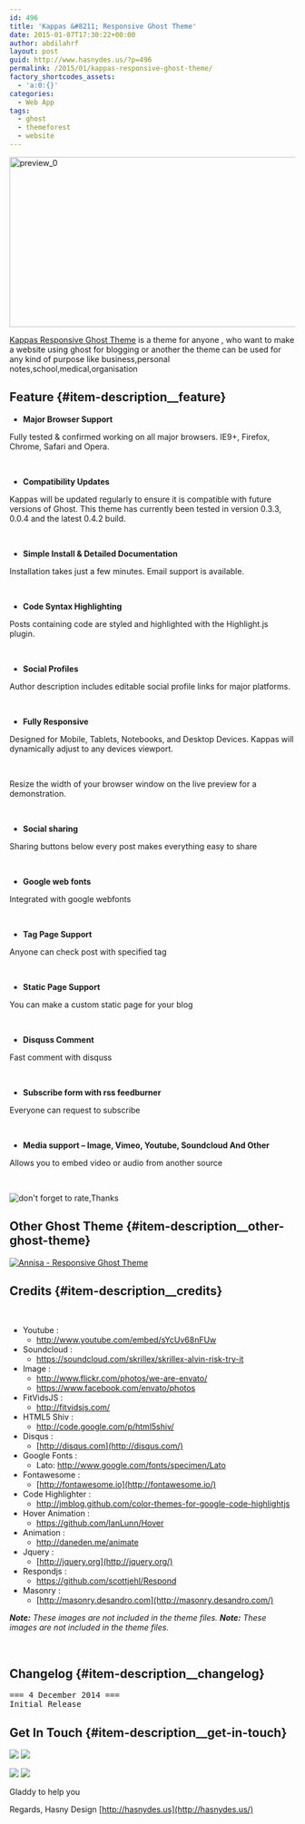 ```yaml
---
id: 496
title: 'Kappas &#8211; Responsive Ghost Theme'
date: 2015-01-07T17:30:22+00:00
author: abdilahrf
layout: post
guid: http://www.hasnydes.us/?p=496
permalink: /2015/01/kappas-responsive-ghost-theme/
factory_shortcodes_assets:
  - 'a:0:{}'
categories:
  - Web App
tags:
  - ghost
  - themeforest
  - website
---
```

[<img class="aligncenter size-full wp-image-497" src="http://abdilahrf.me/images/2015/01/preview_0.jpg" alt="preview_0" width="590" height="300" />](http://abdilahrf.me/images/2015/01/preview_0.jpg)

<a href="http://themeforest.net/item/kappas-responsive-ghost-theme/9701591?ref=hasnydesign" target="_blank">Kappas Responsive Ghost Theme</a> is a theme for anyone , who want to make a website using ghost for blogging or another the theme can be used for any kind of purpose like business,personal notes,school,medical,organisation<!--more-->

## Feature {#item-description__feature}

  * **Major Browser Support**

Fully tested & confirmed working on all major browsers. IE9+, Firefox, Chrome, Safari and Opera.

&nbsp;

  * **Compatibility Updates**

Kappas will be updated regularly to ensure it is compatible with future versions of Ghost. This theme has currently been tested in version 0.3.3, 0.0.4 and the latest 0.4.2 build.

&nbsp;

  * **Simple Install & Detailed Documentation**

Installation takes just a few minutes. Email support is available.

&nbsp;

  * **Code Syntax Highlighting**

Posts containing code are styled and highlighted with the Highlight.js plugin.

&nbsp;

  * **Social Profiles**

Author description includes editable social profile links for major platforms.

&nbsp;

  * **Fully Responsive**

Designed for Mobile, Tablets, Notebooks, and Desktop Devices. Kappas will dynamically adjust to any devices viewport.

&nbsp;

Resize the width of your browser window on the live preview for a demonstration.

&nbsp;

  * **Social sharing**

Sharing buttons below every post makes everything easy to share

&nbsp;

  * **Google web fonts**

Integrated with google webfonts

&nbsp;

  * **Tag Page Support**

Anyone can check post with specified tag

&nbsp;

  * **Static Page Support**

You can make a custom static page for your blog

&nbsp;

  * **Disquss Comment**

Fast comment with disquss

&nbsp;

  * **Subscribe form with rss feedburner**

Everyone can request to subscribe

&nbsp;

  * **Media support – Image, Vimeo, Youtube, Soundcloud And Other**

Allows you to embed video or audio from another source

&nbsp;

![don't forget to rate,Thanks](http://qbkl.net/img/themeforest/tf-rate.png "don't forget to rate,Thanks")

## Other Ghost Theme {#item-description__other-ghost-theme}

[![Annisa - Responsive Ghost Theme](https://0.s3.envato.com/files/77049599/01_preview.__large_preview.png "Annisa - Responsive Ghost Theme")](http://themeforest.net/item/annisa-responsive-ghost-theme/6502903?ref=hasnydesign)

## Credits {#item-description__credits}

&nbsp;

  * Youtube : 
      * <http://www.youtube.com/embed/sYcUv68nFUw>
  * Soundcloud : 
      * <https://soundcloud.com/skrillex/skrillex-alvin-risk-try-it>
  * Image : 
      * <http://www.flickr.com/photos/we-are-envato/>
      * <https://www.facebook.com/envato/photos>
  * FitVidsJS : 
      * <http://fitvidsjs.com/>
  * HTML5 Shiv : 
      * <http://code.google.com/p/html5shiv/>
  * Disqus : 
      * [http://disqus.com](http://disqus.com/)
  * Google Fonts : 
      * Lato: <http://www.google.com/fonts/specimen/Lato>
  * Fontawesome : 
      * [http://fontawesome.io](http://fontawesome.io/)
  * Code Highlighter : 
      * <http://jmblog.github.com/color-themes-for-google-code-highlightjs>
  * Hover Animation : 
      * <https://github.com/IanLunn/Hover>
  * Animation : 
      * <http://daneden.me/animate>
  * Jquery : 
      * [http://jquery.org](http://jquery.org/)
  * Respondjs : 
      * <https://github.com/scottjehl/Respond>
  * Masonry : 
      * [http://masonry.desandro.com](http://masonry.desandro.com/)

_**Note:** These images are not included in the theme files._ _**Note:** These images are not included in the theme files._

&nbsp;

## Changelog {#item-description__changelog}

<pre>=== 4 December 2014 ===
Initial Release
</pre>

## Get In Touch {#item-description__get-in-touch}

[![](http://abdilahrf.github.io/images/2014/03/Facebook-Support.jpg)](http://fb.com/hasnydesign) [![](http://abdilahrf.github.io/images/2014/03/Follow-Me.jpg)](http://themeforest.net/user/hasnydesign/follow?ref=hasnydesign)
  
[![](http://abdilahrf.github.io/images/2014/03/website-Support.jpg)](http://hasnydes.us/) [![](http://abdilahrf.github.io/images/2014/03/about-me.jpg)](http://themeforest.net/user/abdilahrf?ref=hasnydesign)
  
Gladdy to help you
  
Regards, Hasny Design [http://hasnydes.us](http://hasnydes.us/)

&nbsp;
